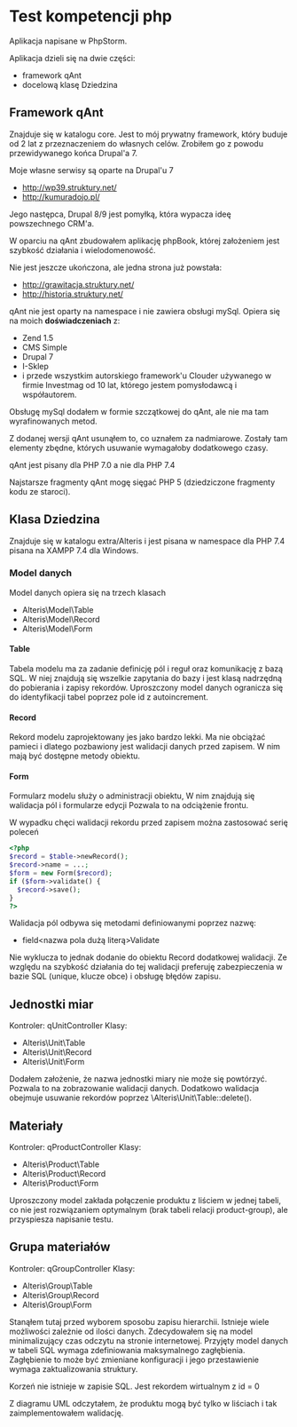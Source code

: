 # Test kompetencji php

Aplikacja napisane w PhpStorm.

Aplikacja dzieli się na dwie części:

- framework qAnt
- docelową klasę Dziedzina

## Framework qAnt

Znajduje się w katalogu core. Jest to mój prywatny framework, który buduje od 2 lat z przeznaczeniem do własnych celów.
Zrobiłem go z powodu przewidywanego końca Drupal'a 7.

Moje własne serwisy są oparte na Drupal'u 7

- http://wp39.struktury.net/
- http://kumuradojo.pl/

Jego następca, Drupal 8/9 jest pomyłką, która wypacza ideę powszechnego CRM'a.

W oparciu na qAnt zbudowałem aplikację phpBook, której założeniem jest szybkość działania i wielodomenowość.

Nie jest jeszcze ukończona, ale jedna strona już powstała:

- http://grawitacja.struktury.net/
- http://historia.struktury.net/

qAnt nie jest oparty na namespace i nie zawiera obsługi mySql. Opiera się na moich **doświadczeniach** z:

- Zend 1.5
- CMS Simple
- Drupal 7
- I-Sklep
- i przede wszystkim autorskiego framework'u Clouder używanego w firmie Investmag od 10 lat, którego jestem pomysłodawcą i współautorem.  

Obsługę mySql dodałem w formie szczątkowej do qAnt, ale nie ma tam wyrafinowanych metod.

Z dodanej wersji qAnt usunąłem to, co uznałem za nadmiarowe.
Zostały tam elementy zbędne, których usuwanie wymagałoby dodatkowego czasy.

qAnt jest pisany dla PHP 7.0 a nie dla PHP 7.4

Najstarsze fragmenty qAnt mogę sięgać PHP 5 (dziedziczone fragmenty kodu ze staroci).

## Klasa Dziedzina

Znajduje się w katalogu extra/Alteris i jest pisana w namespace dla PHP 7.4 pisana na XAMPP 7.4 dla Windows.

### Model danych

Model danych opiera się na trzech klasach

- Alteris\Model\Table
- Alteris\Model\Record
- Alteris\Model\Form

#### Table

Tabela modelu ma za zadanie definicję pól i reguł oraz komunikację z bazą SQL.
W niej znajdują się wszelkie zapytania do bazy i jest klasą nadrzędną do
pobierania i zapisy rekordów. Uproszczony model danych ogranicza się do identyfikacji tabel
poprzez pole id z autoincrement.

#### Record

Rekord modelu zaprojektowany jes jako bardzo lekki. Ma nie obciążać pamieci i dlatego 
pozbawiony jest walidacji danych przed zapisem. W nim mają być dostępne metody obiektu.

#### Form

Formularz modelu służy o administracji obiektu, W nim znajdują się walidacja pól i formularze edycji 
Pozwala to na odciążenie frontu.

W wypadku chęci walidacji rekordu przed zapisem można zastosować serię poleceń

```php
<?php
$record = $table->newRecord();
$record->name = ...;
$form = new Form($record);
if ($form->validate() {
  $record->save();
}
?>
```

Walidacja pól odbywa się metodami definiowanymi poprzez nazwę:

- field<nazwa pola dużą literą>Validate

Nie wyklucza to jednak dodanie do obiektu Record dodatkowej walidacji. Ze względu na szybkość działania do tej walidacji
preferuję zabezpieczenia w bazie SQL (unique, klucze obce) i obsługę błędów zapisu. 

## Jednostki miar

Kontroler: qUnitController
Klasy:
- Alteris\Unit\Table
- Alteris\Unit\Record
- Alteris\Unit\Form

Dodałem założenie, że nazwa jednostki miary nie może się powtórzyć.
Pozwala to na zobrazowanie walidacji danych. Dodatkowo walidacja obejmuje usuwanie rekordów poprzez
\Alteris\Unit\Table::delete().  

## Materiały

Kontroler: qProductController
Klasy:
- Alteris\Product\Table
- Alteris\Product\Record
- Alteris\Product\Form

Uproszczony model zakłada połączenie produktu z liściem w jednej tabeli, co nie jest rozwiązaniem optymalnym (brak tabeli relacji product-group),
ale przyspiesza napisanie testu. 

## Grupa materiałów

Kontroler: qGroupController
Klasy:
- Alteris\Group\Table
- Alteris\Group\Record
- Alteris\Group\Form

Stanąłem tutaj przed wyborem sposobu zapisu hierarchii. Istnieje wiele możliwości zależnie od ilości danych.
Zdecydowałem się na model minimalizujący czas odczytu na stronie internetowej. Przyjęty model danych w tabeli SQL 
wymaga zdefiniowania maksymalnego zagłębienia. Zagłębienie to może być zmieniane konfiguracji i jego przestawienie
wymaga zaktualizowania struktury.

Korzeń nie istnieje w zapisie SQL. Jest rekordem wirtualnym z id = 0

Z diagramu UML odczytałem, że produktu mogą być tylko w liściach i tak zaimplementowałem walidację.

